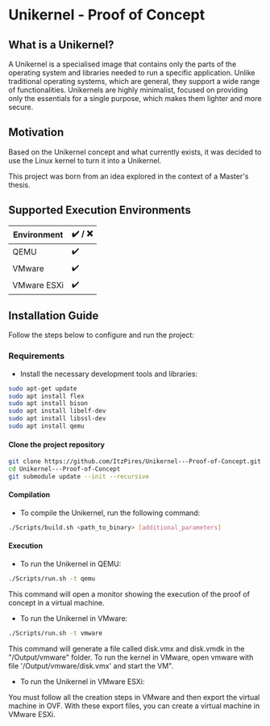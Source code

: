 # Unikernel - Proof of Concept

## What is a Unikernel?

A Unikernel is a specialised image that contains only the parts of the operating system and libraries needed to run a specific application. Unlike traditional operating systems, which are general, they support a wide range of functionalities. Unikernels are highly minimalist, focused on providing only the essentials for a single purpose, which makes them lighter and more secure.

## Motivation

Based on the Unikernel concept and what currently exists, it was decided to use the Linux kernel to turn it into a Unikernel.

This project was born from an idea explored in the context of a Master's thesis.

## Supported Execution Environments
  
| Environment | :heavy_check_mark: / :x:|
|--|--|
|QEMU| :heavy_check_mark: |
|VMware | :heavy_check_mark: |
|VMware ESXi | :heavy_check_mark: |

## Installation Guide

Follow the steps below to configure and run the project:

### Requirements
- Install the necessary development tools and libraries:
```bash
sudo apt-get update
sudo apt install flex
sudo apt install bison
sudo apt install libelf-dev
sudo apt install libssl-dev
sudo apt install qemu
```

#### Clone the project repository
```bash
git clone https://github.com/ItzPires/Unikernel---Proof-of-Concept.git
cd Unikernel---Proof-of-Concept
git submodule update --init --recursive
```

#### Compilation
-  To compile the Unikernel, run the following command:
```bash
./Scripts/build.sh <path_to_binary> [additional_parameters]
```

#### Execution
- To run the Unikernel in QEMU:
```bash
./Scripts/run.sh -t qemu
```
This command will open a monitor showing the execution of the proof of concept in a virtual machine.

- To run the Unikernel in VMware:
```bash
./Scripts/run.sh -t vmware
```

This command will generate a file called disk.vmx and disk.vmdk in the "/Output/vmware" folder. To run the kernel in VMware, open vmware with file '/Output/vmware/disk.vmx'  and start the VM".

- To run the Unikernel in VMware ESXi:

You must follow all the creation steps in VMware and then export the virtual machine in OVF. With these export files, you can create a virtual machine in VMware ESXi.
